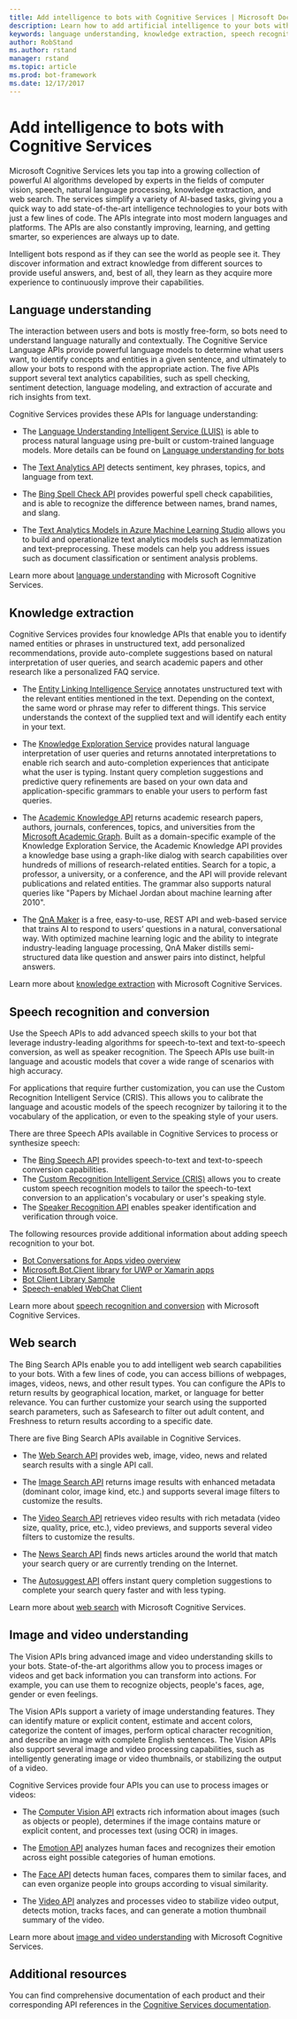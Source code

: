 ```yaml
---
title: Add intelligence to bots with Cognitive Services | Microsoft Docs
description: Learn how to add artificial intelligence to your bots with Microsoft Cognitive Services to make them more useful and engaging.
keywords: language understanding, knowledge extraction, speech recognition, web search
author: RobStand
ms.author: rstand
manager: rstand
ms.topic: article
ms.prod: bot-framework
ms.date: 12/17/2017
---
```


# Add intelligence to bots with Cognitive Services

Microsoft Cognitive Services lets you tap into a growing collection of powerful AI algorithms developed by experts in the fields of computer vision, speech, natural language processing, knowledge extraction, and web search. The services simplify a variety of AI-based tasks, giving you a quick way to add state-of-the-art intelligence technologies to your bots with just a few lines of code. The APIs integrate into most modern languages and platforms. The APIs are also constantly improving, learning, and getting smarter, so experiences are always up to date. 

Intelligent bots respond as if they can see the world as people see it. They discover information and extract knowledge from different sources to provide useful answers, and, best of all, they learn as they acquire more experience to continuously improve their capabilities. 

## Language understanding

The interaction between users and bots is mostly free-form, so bots need to understand language naturally and contextually. The Cognitive Service Language APIs provide powerful language models to determine what users want, to identify concepts and entities in a given sentence, and ultimately to allow your bots to respond with the appropriate action. The five APIs support several text analytics capabilities, such as spell checking, sentiment detection, language modeling, and extraction of accurate and rich insights from text. 

Cognitive Services provides these APIs for language understanding:

- The <a href="https://www.microsoft.com/cognitive-services/en-us/language-understanding-intelligent-service-luis" target="_blank">Language Understanding Intelligent Service (LUIS)</a> is able to process natural language using pre-built or custom-trained language models. More details can be found on [Language understanding for bots](v4sdk/bot-builder-concept-luis.md)

- The <a href="https://www.microsoft.com/cognitive-services/en-us/text-analytics-api" target="_blank">Text Analytics API</a> detects sentiment, key phrases, topics, and language from text.

- The <a href="https://www.microsoft.com/cognitive-services/en-us/bing-spell-check-api" target="_blank">Bing Spell Check API</a> provides powerful spell check capabilities, and is able to recognize the difference between names, brand names, and slang.

- The <a href="https://docs.microsoft.com/en-us/azure/machine-learning/studio/text-analytics-module-tutorial" target ="_blank">Text Analytics Models in Azure Machine Learning Studio</a> allows you to build and operationalize text analytics models such as lemmatization and text-preprocessing. These models can help you address issues such as document classification or sentiment analysis problems.

Learn more about [language understanding][language] with Microsoft Cognitive Services.

## Knowledge extraction

Cognitive Services provides four knowledge APIs that enable you to identify named entities or phrases in unstructured text, add personalized recommendations, provide auto-complete suggestions based on natural interpretation of user queries, and search academic papers and other research like a personalized FAQ service.

- The <a href="https://www.microsoft.com/cognitive-services/en-us/entity-linking-intelligence-service" target="_blank">Entity Linking Intelligence Service</a> annotates unstructured text with the relevant entities mentioned in the text. Depending on the context, the same word or phrase may refer to different things. This service understands the context of the supplied text and will identify each entity in your text.    

- The <a href="https://www.microsoft.com/cognitive-services/en-us/knowledge-exploration-service" target="_blank">Knowledge Exploration Service</a> provides natural language interpretation of user queries and returns annotated interpretations to enable rich search and auto-completion experiences that anticipate what the user is typing. Instant query completion suggestions and predictive query refinements are based on your own data and application-specific grammars to enable your users to perform fast queries.    

- The  <a href="https://www.microsoft.com/cognitive-services/en-us/academic-knowledge-api" target="_blank">Academic Knowledge API</a> returns academic research papers, authors, journals, conferences, topics, and universities from the <a href="https://www.microsoft.com/en-us/research/project/microsoft-academic-graph/" target="_blank">Microsoft Academic Graph</a>. Built as a domain-specific example of the Knowledge Exploration Service, the Academic Knowledge API provides a knowledge base using a graph-like dialog with search capabilities over hundreds of millions of research-related entities. Search for a topic, a professor, a university, or a conference, and the API will provide relevant publications and related entities. The grammar also supports natural queries like "Papers by Michael Jordan about machine learning after 2010".

- The  <a href="https://qnamaker.ai" target="_blank">QnA Maker</a> is a free, easy-to-use, REST API and web-based service that trains AI to respond to users’ questions in a natural, conversational way. With optimized machine learning logic and the ability to integrate industry-leading language processing, QnA Maker distills semi-structured data like question and answer pairs into distinct, helpful answers.

Learn more about [knowledge extraction][knowledge] with Microsoft Cognitive Services.

## Speech recognition and conversion

Use the Speech APIs to add advanced speech skills to your bot that leverage industry-leading algorithms for speech-to-text and text-to-speech conversion, as well as speaker recognition. The Speech APIs use built-in language and acoustic models that cover a wide range of scenarios with high accuracy. 

For applications that require further customization, you can use the Custom Recognition Intelligent Service (CRIS). This allows you to calibrate the language and acoustic models of the speech recognizer by tailoring it to the vocabulary of the application, or even to the speaking style of your users.

There are three Speech APIs available in Cognitive Services to process or synthesize speech:

- The <a href="https://www.microsoft.com/cognitive-services/en-us/speech-api" target="_blank">Bing Speech API</a> provides speech-to-text and text-to-speech conversion capabilities.
- The <a href="https://www.microsoft.com/cognitive-services/en-us/custom-recognition-intelligent-service-cris" target="_blank">Custom Recognition Intelligent Service (CRIS)</a> allows you to create custom speech recognition models to tailor the speech-to-text conversion to an application's vocabulary or user's speaking style.
- The <a href="https://www.microsoft.com/cognitive-services/en-us/speaker-recognition-api" target="_blank">Speaker Recognition API</a> enables speaker identification and verification through voice.

The following resources provide additional information about adding speech recognition to your bot.

* [Bot Conversations for Apps video overview](https://channel9.msdn.com/events/Build/2017/P4114)
* [Microsoft.Bot.Client library for UWP or Xamarin apps](https://aka.ms/BotClient)
* [Bot Client Library Sample](https://aka.ms/BotClientSample)
* [Speech-enabled WebChat Client](https://aka.ms/BFWebChat)

Learn more about [speech recognition and conversion][speech] with Microsoft Cognitive Services.

## Web search

The Bing Search APIs enable you to add intelligent web search capabilities to your bots. With a few lines of code, you can access billions of webpages, images, videos, news, and other result types. You can configure the APIs to return results by geographical location, market, or language for better relevance. You can further customize your search using the supported search parameters, such as Safesearch to filter out adult content, and Freshness to return results according to a specific date.

There are five Bing Search APIs available in Cognitive Services.

- The <a href="https://www.microsoft.com/cognitive-services/en-us/bing-web-search-api" target="_blank">Web Search API</a> provides web, image, video, news and related search results with a single API call.

- The <a href="https://www.microsoft.com/cognitive-services/en-us/bing-image-search-api" target="_blank">Image Search API</a> returns image results with enhanced metadata (dominant color, image kind, etc.) and supports several image filters to customize the results.

- The <a href="https://www.microsoft.com/cognitive-services/en-us/bing-video-search-api" target="_blank">Video Search API</a> retrieves video results with rich metadata (video size, quality, price, etc.), video previews, and supports several video filters to customize the results.

- The <a href="https://www.microsoft.com/cognitive-services/en-us/bing-news-search-api" target="_blank">News Search API</a> finds news articles around the world that match your search query or are currently trending on the Internet.

- The  <a href="https://www.microsoft.com/cognitive-services/en-us/bing-autosuggest-api" target="_blank">Autosuggest API</a> offers instant query completion suggestions to complete your search query faster and with less typing. 

Learn more about [web search][search] with Microsoft Cognitive Services.

## Image and video understanding

The Vision APIs bring advanced image and video understanding skills to your bots. 
State-of-the-art algorithms allow you to process images or videos and get back information you can transform into actions. For example, you can use them to recognize objects, people's faces, age, gender or even feelings. 

The Vision APIs support a variety of image understanding features. They can identify mature or explicit content, estimate and accent colors, categorize the content of images, perform optical character recognition, and describe an image with complete English sentences. The Vision APIs also support several image and video processing capabilities, such as intelligently generating image or video thumbnails, or stabilizing the output of a video.

Cognitive Services provide four APIs you can use to process images or videos:

- The <a href="https://www.microsoft.com/cognitive-services/en-us/computer-vision-api" target="_blank">Computer Vision API</a> extracts rich information about images (such as objects or people), determines if the image contains mature or explicit content, and processes text (using OCR) in images.

- The <a href="https://www.microsoft.com/cognitive-services/en-us/emotion-api" target="_blank">Emotion API</a> analyzes human faces and recognizes their emotion across eight possible categories of human emotions.

- The <a href="https://www.microsoft.com/cognitive-services/en-us/face-api" target="_blank">Face API</a> detects human faces, compares them to similar faces, and can even organize people into groups according to visual similarity.

- The <a href="https://www.microsoft.com/cognitive-services/en-us/video-api" target="_blank">Video API</a> analyzes and processes video to stabilize video output, detects motion, tracks faces, and can generate a motion thumbnail summary of the video.

Learn more about [image and video understanding][vision] with Microsoft Cognitive Services.

## Additional resources

You can find comprehensive documentation of each product and their corresponding API references in the <a href="https://docs.microsoft.com/azure/cognitive-services" target="_blank">Cognitive Services documentation</a>.

[language]: https://docs.microsoft.com/en-us/azure/cognitive-services/luis/home
[search]: https://docs.microsoft.com/en-us/azure/cognitive-services/bing-web-search/search-the-web
[vision]: https://docs.microsoft.com/en-us/azure/cognitive-services/computer-vision/home
[knowledge]: https://docs.microsoft.com/en-us/azure/cognitive-services/kes/overview
[speech]: https://docs.microsoft.com/en-us/azure/cognitive-services/speech/home
[location]: https://docs.microsoft.com/en-us/azure/cognitive-services/
